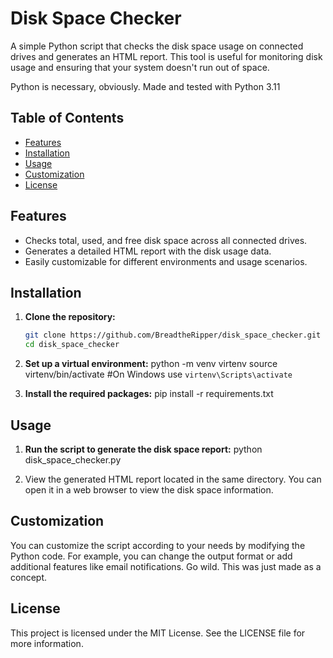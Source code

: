 # Disk Space Checker

A simple Python script that checks the disk space usage on connected drives and generates an HTML report. This tool is useful for monitoring disk usage and ensuring that your system doesn't run out of space.

Python is necessary, obviously. Made and tested with Python 3.11

## Table of Contents

- [Features](#features)
- [Installation](#installation)
- [Usage](#usage)
- [Customization](#customization)
- [License](#license)

## Features

- Checks total, used, and free disk space across all connected drives.
- Generates a detailed HTML report with the disk usage data.
- Easily customizable for different environments and usage scenarios.

## Installation

1. **Clone the repository:**
   ```bash
   git clone https://github.com/BreadtheRipper/disk_space_checker.git
   cd disk_space_checker

2. **Set up a virtual environment:**
    python -m venv virtenv
    source virtenv/bin/activate  #On Windows use `virtenv\Scripts\activate`

3. **Install the required packages:**
    pip install -r requirements.txt

## Usage

1. **Run the script to generate the disk space report:**
    python disk_space_checker.py

2. View the generated HTML report located in the same directory. You can open it in a web browser to view the disk space information.

## Customization

You can customize the script according to your needs by modifying the Python code. 
For example, you can change the output format or add additional features like email notifications. Go wild. This was just made as a concept.

## License 

This project is licensed under the MIT License. See the LICENSE file for more information.

